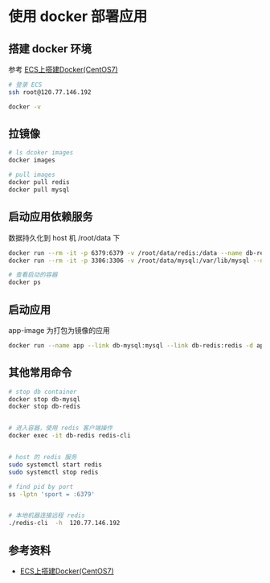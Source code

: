 # 使用 docker 部署应用

## 搭建 docker 环境

参考 [ECS上搭建Docker(CentOS7)](https://help.aliyun.com/document_detail/51853.html?spm=5176.11065259.1996646101.searchclickresult.158a232cXTXbTt)

```sh
# 登录 ECS 
ssh root@120.77.146.192

docker -v
```

## 拉镜像

```sh
# ls dcoker images
docker images

# pull images
docker pull redis
docker pull mysql
```

## 启动应用依赖服务

数据持久化到 host 机 /root/data 下

```sh
docker run --rm -it -p 6379:6379 -v /root/data/redis:/data --name db-redis -d redis:latest redis-server --appendonly yes
docker run --rm -it -p 3306:3306 -v /root/data/mysql:/var/lib/mysql --name db-mysql -e MYSQL_ROOT_PASSWORD='Yizhong2018@#$' -d mysql:latest

# 查看启动的容器
docker ps
```

## 启动应用

app-image 为打包为镜像的应用

```sh
docker run --name app --link db-mysql:mysql --link db-redis:redis -d app-image
```

## 其他常用命令

```sh
# stop db container
docker stop db-mysql
docker stop db-redis


# 进入容器，使用 redis 客户端操作
docker exec -it db-redis redis-cli


# host 的 redis 服务
sudo systemctl start redis
sudo systemctl stop redis

# find pid by port
ss -lptn 'sport = :6379'


# 本地机器连接远程 redis
./redis-cli  -h  120.77.146.192
```

## 参考资料

* [ECS上搭建Docker(CentOS7)](https://help.aliyun.com/document_detail/51853.html?spm=5176.11065259.1996646101.searchclickresult.158a232cXTXbTt)


